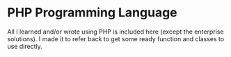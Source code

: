 # PHP Programming Language
All I learned and/or wrote using PHP is included here (except the enterprise solutions). I made it to refer back to get some ready function and classes to use directly.
